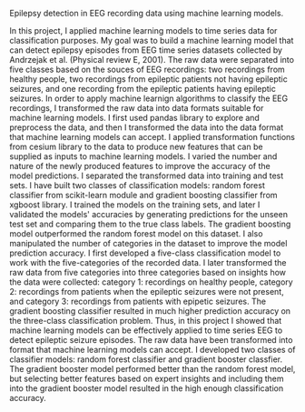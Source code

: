 Epilepsy detection in EEG recording data using machine learning models.

In this project, I applied machine learning models to time series data for classification purposes. My goal was to build a machine learning model that can detect epilepsy episodes from EEG time series datasets collected by Andrzejak et al. (Physical review E, 2001). 
The raw data were separated into five classes based on the souces of EEG recordings: two recordings from healthy people, two recordings from epileptic patients not having epileptic seizures, and one recording from the epileptic patients having epileptic seizures. 
In order to apply machine learnign algorithms to classify the EEG recordings, I transformed the raw data into data formats suitable for machine learning models. I first used pandas library to explore and preprocess the data, and then I transformed the data into the data format that machine learning models can accept. I applied transformation functions from cesium library to the data to produce new features that can be supplied as inputs to machine learning models. I varied the number and nature of the newly produced features to improve the accuracy of the model predictions. I separated the transformed data into training and test sets. I have built two classes of classification models: random forest classifier from scikit-learn module and gradient boosting classifier from xgboost library. I trained the models on the training sets, and later I validated the models' accuracies by generating predictions for the unseen test set and comparing them to the true class labels. The gradient boosting model outperformed the random forest model on this dataset. 
I also manipulated the number of categories in the dataset to improve the model prediction accuracy. I first developed a five-class classification model to work with  the five-categories of the recorded data. I later transformed the raw data from five categories into three categories based on insights how the data were collected: category 1: recordings on healthy people, category 2: recordings from patients when the epileptic seizures were not present, and category 3: recordings from patients with epipetic seizures. The gradient boosting classifier resulted in much higher prediction accuracy on the three-class classification problem.
Thus, in this project I showed that machine learning models can be effectively applied to time series EEG to detect epileptic seizure episodes. The raw data have been transformed into format that machine learning models can accept. I developed two classes of classifier models: random forest classifier and gradient booster classfier. The gradient booster model performed better than the random forest model, but selecting better features based on expert insights and including them into the gradient booster model resulted in the high enough classification accuracy. 
